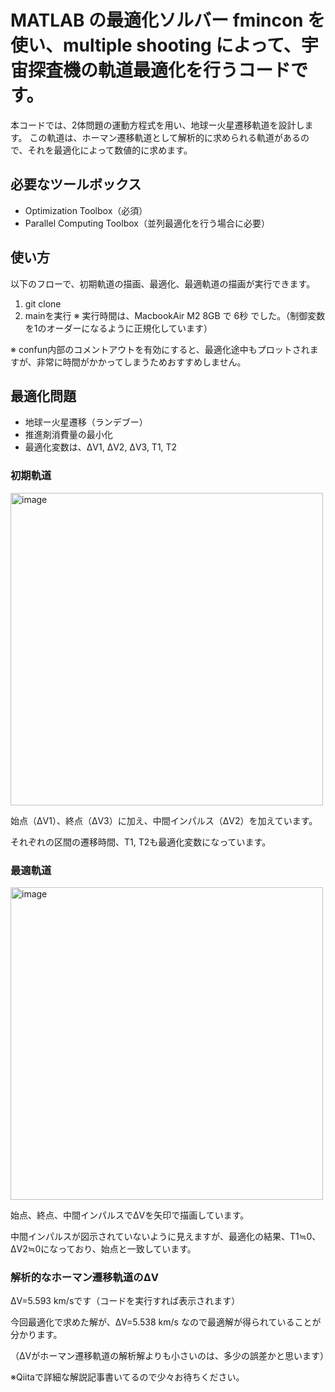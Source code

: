 # MATLAB の最適化ソルバー fmincon を使い、multiple shooting によって、宇宙探査機の軌道最適化を行うコードです。

本コードでは、2体問題の運動方程式を用い、地球ー火星遷移軌道を設計します。
この軌道は、ホーマン遷移軌道として解析的に求められる軌道があるので、それを最適化によって数値的に求めます。

## 必要なツールボックス
- Optimization Toolbox（必須）
- Parallel Computing Toolbox（並列最適化を行う場合に必要）

## 使い方
以下のフローで、初期軌道の描画、最適化、最適軌道の描画が実行できます。

1. git clone <URL>
2. mainを実行
※ 実行時間は、MacbookAir M2 8GB で 6秒 でした。（制御変数を1のオーダーになるように正規化しています）

※ confun内部のコメントアウトを有効にすると、最適化途中もプロットされますが、非常に時間がかかってしまうためおすすめしません。


## 最適化問題
- 地球ー火星遷移（ランデブー）
- 推進剤消費量の最小化
- 最適化変数は、ΔV1, ΔV2, ΔV3, T1, T2

### 初期軌道
<img src="https://github.com/user-attachments/assets/5c6d528c-1940-42fc-9aaa-733f2ceb3b72" width="500" alt="image">

始点（ΔV1）、終点（ΔV3）に加え、中間インパルス（ΔV2）を加えています。

それぞれの区間の遷移時間、T1, T2も最適化変数になっています。

### 最適軌道
<img src="https://github.com/user-attachments/assets/b6610762-3920-412b-b4a1-2239ede5b93d" width="500" alt="image">

始点、終点、中間インパルスでΔVを矢印で描画しています。

中間インパルスが図示されていないように見えますが、最適化の結果、T1≒0、ΔV2≒0になっており、始点と一致しています。

### 解析的なホーマン遷移軌道のΔV
ΔV=5.593 km/sです（コードを実行すれば表示されます）

今回最適化で求めた解が、ΔV=5.538 km/s なので最適解が得られていることが分かります。

（ΔVがホーマン遷移軌道の解析解よりも小さいのは、多少の誤差かと思います）

※Qiitaで詳細な解説記事書いてるので少々お待ちください。
